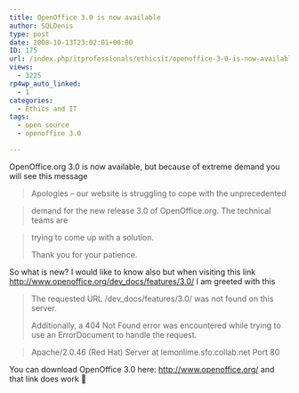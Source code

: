 ```yaml
---
title: OpenOffice 3.0 is now available
author: SQLDenis
type: post
date: 2008-10-13T23:02:01+00:00
ID: 175
url: /index.php/itprofessionals/ethicsit/openoffice-3-0-is-now-available/
views:
  - 3225
rp4wp_auto_linked:
  - 1
categories:
  - Ethics and IT
tags:
  - open source
  - openoffice 3.0

---
```

OpenOffice.org 3.0 is now available, but because of extreme demand you will see this message

> Apologies – our website is struggling to cope with the unprecedented
  
> demand for the new release 3.0 of OpenOffice.org. The technical teams are
  
> trying to come up with a solution.
> 
> Thank you for your patience.

So what is new? I would like to know also but when visiting this link http://www.openoffice.org/dev_docs/features/3.0/ I am greeted with this

> The requested URL /dev_docs/features/3.0/ was not found on this server.
> 
> Additionally, a 404 Not Found error was encountered while trying to use an ErrorDocument to handle the request.
  
> Apache/2.0.46 (Red Hat) Server at lemonlime.sfo.collab.net Port 80

You can download OpenOffice 3.0 here: http://www.openoffice.org/ and that link does work 🙂